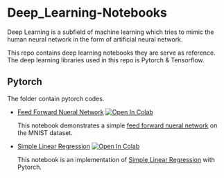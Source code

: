 # Deep_Learning-Notebooks

Deep Learning is a subfield of machine learning which tries to mimic the human neural network in the form of artificial neural network.

This repo contains deep learning notebooks they are serve as reference. The deep learning libraries used in this repo is Pytorch & Tensorflow.

## Pytorch 

The folder contain pytorch codes.

* [Feed Forward Nueral Network](https://github.com/EteimZ/Deep_Learning-Notebooks/blob/main/Pytorch/feed_forward_nn.ipynb) [![Open In Colab](https://colab.research.google.com/assets/colab-badge.svg)](https://colab.research.google.com/github/EteimZ/Deep_Learning-Notebooks/blob/main/Pytorch/feed_forward_nn.ipynb)

  This notebook demonstrates a simple [feed forward nueral network](https://en.wikipedia.org/wiki/Feedforward_neural_network) on the MNIST dataset.
  
* [Simple Linear Regression](https://github.com/EteimZ/Deep_Learning-Notebooks/blob/main/Pytorch/Simple_Linear_Regression_with_Pytorch.ipynb) [![Open In Colab](https://colab.research.google.com/assets/colab-badge.svg)](https://colab.research.google.com/github/EteimZ/Deep_Learning-Notebooks/blob/main/Pytorch/Simple_Linear_Regression_with_Pytorch.ipynb)

  This notebook is an implementation of [Simple Linear Regression](https://en.wikipedia.org/wiki/Simple_linear_regression) with Pytorch. 
  
